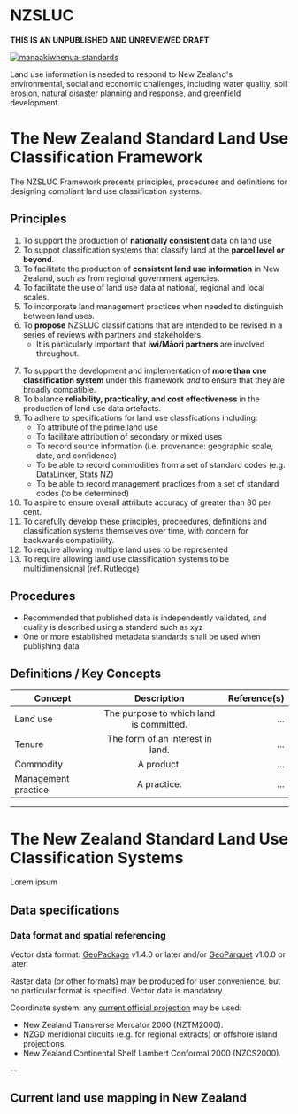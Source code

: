# NZSLUC

**THIS IS AN UNPUBLISHED AND UNREVIEWED DRAFT**

[![manaakiwhenua-standards](https://github.com/manaakiwhenua/nzsluc/workflows/manaakiwhenua-standards/badge.svg)](https://github.com/manaakiwhenua/manaakiwhenua-standards)

<!-- TODO some sort of foreword; why we are making this -->

Land use information is needed to respond to New Zealand's environmental, social and economic challenges, including water quality, soil erosion, natural disaster planning and response, and greenfield development.

# The New Zealand Standard Land Use Classification Framework

The NZSLUC Framework presents principles, procedures and definitions for designing compliant land use classification systems. 

<!-- Informative -->
## Principles

1. To support the production of **nationally consistent** data on land use
2. To suppot classification systems that classify land at the **parcel level or beyond**. <!-- More explicit scale? Raster/DGGS resolution? Landscape objects? -->
3. To facilitate the production of **consistent land use information** in New Zealand, such as from regional government agencies.
4. To facilitate the use of land use data at national, regional and local scales.
5. To incorporate land management practices when needed to distinguish between land uses.
6. To **propose** NZSLUC classifications that are intended to be revised in a series of reviews with partners and stakeholders
    - It is particularly important that **iwi/Māori partners** are involved throughout.
<!-- - To achieve national understanding before releasing the data adhering to a proposed classification system. -->
7. To support the development and implementation of **more than one classification system** under this framework _and_ to ensure that they are broadly compatible. <!-- Compatible = weasly? -->
8. To balance **reliability, practicality, and cost effectiveness** in the production of land use data artefacts.
9. To adhere to specifications for land use classfications including:
    - To attribute of the prime land use
    - To facilitate attribution of secondary or mixed uses
    - To record source information (i.e. provenance: geographic scale, date, and confidence)
    - To be able to record commodities from a set of standard codes (e.g. DataLinker, Stats NZ)
    - To be able to record management practices from a set of standard codes (to be determined)
    <!-- - Tenure -->
10. To aspire to ensure overall attribute accuracy of greater than 80 per cent.
11. To carefully develop these principles, proceedures, definitions and classification systems themselves over time, with concern for backwards compatibility.
12. To require allowing multiple land uses to be represented
13. To require allowing land use classification systems to be multidimensional (ref. Rutledge) <!-- Semantic? -->
<!-- - To allow the incorportation of multiple dimensions of land use -->
<!-- - To require that participating land use classifications are multidimensional in operation -->
<!-- - Dimensions
    - Commodities
    - Management practices
    - Tenure -->

<!-- Principles for reuse -->
<!-- Principles for contribution -->
<!-- Principles for systematic classification -->
<!-- Principles for publishing data artefacts -->

## Procedures 

<!-- Mutlidimensional? What dimensions? -->
<!-- Proceedure for reporting land use change? -->
<!-- Independent validation and quality assurance? -->
- Recommended that published data is independently validated, and quality is described using a standard such as xyz
- One or more established metadata standards shall be used when publishing data
<!-- LUML? -->
<!-- Compatibility with other classification systems in components, e.g. PAN-NZ, ANZLIC for industrial categories, Dairy NZ classes, etc.? -->
<!-- What is the extent? Marine? What is "land"? EEZ, etc. -->

## Definitions / Key Concepts

| Concept | Description | Reference(s) |
|---------|:-----------:|-------------:|
| Land use | The purpose to which land is committed. | ... |
| Tenure | The form of an interest in land. | ... |
| Commodity | A product. | ... |
| Management practice | A practice. | ... |

---

<!-- Normative -->
# The New Zealand Standard Land Use Classification Systems

Lorem ipsum
<!-- All spatial data/metadata will adhere to OGC/ISO standards -->
<!-- Hierarchical classification like so... -->

## Data specifications

### Data format and spatial referencing

Vector data format: [GeoPackage](https://www.geopackage.org/) v1.4.0 or later and/or [GeoParquet](https://geoparquet.org/) v1.0.0 or later.

Raster data (or other formats) may be produced for user convenience, but no particular format is specified. Vector data is mandatory.

Coordinate system: any [current official projection](https://www.linz.govt.nz/guidance/geodetic-system/coordinate-systems-used-new-zealand/projections) may be used:

- New Zealand Transverse Mercator 2000 (NZTM2000).
- NZGD meridional circuits (e.g. for regional extracts) or offshore island projections.
- New Zealand Continental Shelf Lambert Conformal 2000 (NZCS2000).

--

## Current land use mapping in New Zealand

<!-- TODO refer to a separate Markdown summary, or report section -->
